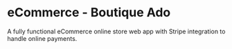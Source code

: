 # eCommerce - Boutique Ado

A fully functional eCommerce online store web app with Stripe integration to handle online payments.
